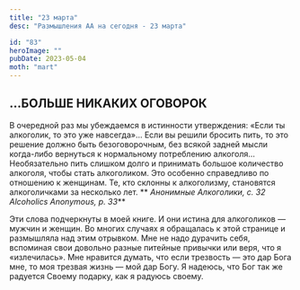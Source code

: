 ```yaml
---
title: "23 марта"
desc: "Размышления АА на сегодня - 23 марта"

id: "83"
heroImage: ""
pubDate: 2023-05-04
moth: "mart"
---
```


## …БОЛЬШЕ НИКАКИХ ОГОВОРОК

В очередной раз мы убеждаемся в истинности утверждения: «Если ты алкоголик, то
это уже навсегда»… Если вы решили бросить пить, то это решение должно быть
безоговорочным, без всякой задней мысли когда-либо вернуться к нормальному
потреблению алкоголя… Необязательно пить слишком долго и принимать большое
количество алкоголя, чтобы стать алкоголиком. Это особенно справедливо по
отношению к женщинам. Те, кто склонны к алкоголизму, становятся алкоголичками
за несколько лет. ** _Анонимные Алкоголики, с. 32  
Alcoholics Anonymous, p. 33_**

Эти слова подчеркнуты в моей книге. И они истина для алкоголиков — мужчин и
женщин. Во многих случаях я обращалась к этой странице и размышляла над этим
отрывком. Мне не надо дурачить себя, вспоминая свои довольно разные питейные
привычки или веря, что я «излечилась». Мне нравится думать, что если трезвость
— это дар Бога мне, то моя трезвая жизнь — мой дар Богу. Я надеюсь, что Бог
так же радуется Своему подарку, как я радуюсь своему.
